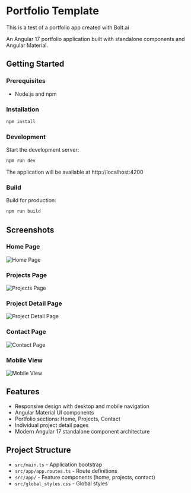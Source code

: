 # Portfolio Template

This is a test of a portfolio app created with Bolt.ai

An Angular 17 portfolio application built with standalone components and Angular Material.

## Getting Started

### Prerequisites
- Node.js and npm

### Installation
```bash
npm install
```

### Development
Start the development server:
```bash
npm run dev
```
The application will be available at http://localhost:4200

### Build
Build for production:
```bash
npm run build
```

## Screenshots

### Home Page
![Home Page](screenshots/home-page.png)

### Projects Page
![Projects Page](screenshots/projects-page.png)

### Project Detail Page
![Project Detail Page](screenshots/project-detail-page.png)

### Contact Page
![Contact Page](screenshots/contact-page.png)

### Mobile View
![Mobile View](screenshots/mobile-view.png)

## Features

- Responsive design with desktop and mobile navigation
- Angular Material UI components
- Portfolio sections: Home, Projects, Contact
- Individual project detail pages
- Modern Angular 17 standalone component architecture

## Project Structure

- `src/main.ts` - Application bootstrap
- `src/app/app.routes.ts` - Route definitions
- `src/app/` - Feature components (home, projects, contact)
- `src/global_styles.css` - Global styles
